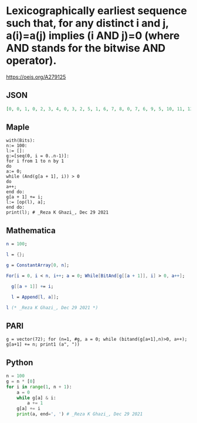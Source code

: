 # Lexicographically earliest sequence such that, for any distinct i and j, a\(i\)\=a\(j\) implies \(i AND j\)\=0 \(where AND stands for the bitwise AND operator\)\.
https://oeis.org/A279125
## JSON
```JSON
[0, 0, 1, 0, 2, 3, 4, 0, 3, 2, 5, 1, 6, 7, 8, 0, 7, 6, 9, 5, 10, 11, 12, 4, 13, 14, 15, 16, 17, 18, 19, 0, 11, 10, 16, 9, 14, 13, 20, 12, 21, 22, 23, 24, 25, 26, 27, 1, 28, 29, 30, 31, 32, 33, 34, 35, 36, 37, 38, 39, 40, 41, 42, 0, 18, 17, 24, 15, 22, 21, 35, 9]
```
## Maple
```Maple
with(Bits):
n:= 100:
l:= []:
g:=[seq(0, i = 0..n-1)]:
for i from 1 to n by 1
do
a:= 0;
while (And(g[a + 1], i)) > 0
do
a++;
end do:
g[a + 1] += i;
l:= [op(l), a];
end do:
print(l); # _Reza K Ghazi_, Dec 29 2021
```
## Mathematica
```Mathematica
n = 100;
```
```Mathematica
l = {};
```
```Mathematica
g = ConstantArray[0, n];
```
```Mathematica
For[i = 0, i < n, i++; a = 0; While[BitAnd[g[[a + 1]], i] > 0, a++];
```
```Mathematica
  g[[a + 1]] += i;
```
```Mathematica
  l = Append[l, a]];
```
```Mathematica
l (* _Reza K Ghazi_, Dec 29 2021 *)
```
## PARI
```PARI
g = vector(72); for (n=1, #g, a = 0; while (bitand(g[a+1],n)>0, a++); g[a+1] += n; print1 (a", "))
```
## Python
```Python
n = 100
g = n * [0]
for i in range(1, n + 1):
    a = 0
    while g[a] & i:
        a += 1
    g[a] += i
    print(a, end=', ') # _Reza K Ghazi_, Dec 29 2021
```
